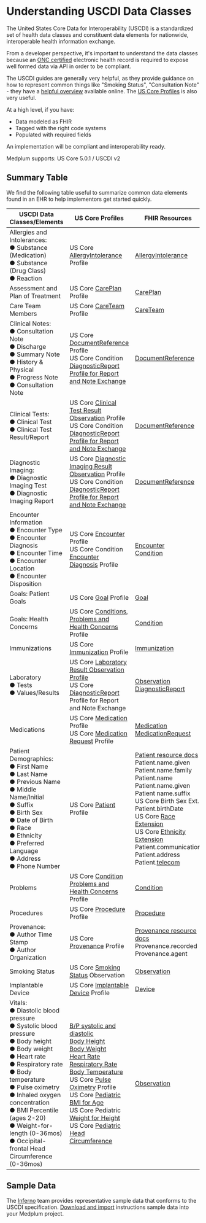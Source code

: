 # Understanding USCDI Data Classes

The United States Core Data for Interoperability (USCDI) is a standardized set of health data classes and constituent data elements for nationwide, interoperable health information exchange.

From a developer perspective, it's important to understand the data classes because an [ONC certified](/docs/compliance/onc) electronic health record is required to expose well formed data via API in order to be compliant.

The USCDI guides are generally very helpful, as they provide guidance on how to represent common things like "Smoking Status", "Consultation Note" - they have a [helpful overview](https://www.healthit.gov/isa/united-states-core-data-interoperability-uscdi) available online. The [US Core Profiles](https://hl7.org/fhir/us/core/stu3.1.1/profiles.html) is also very useful.

At a high level, if you have:

- Data modeled as FHIR
- Tagged with the right code systems
- Populated with required fields

An implementation will be compliant and interoperability ready.

Medplum supports: US Core 5.0.1 / USCDI v2

## Summary Table

We find the following table useful to summarize common data elements found in an EHR to help implementors get started quickly.

| USCDI Data Classes/Elements                                                                                                                                                                                                                                                                                                                                                                        | US Core Profiles                                                                                                                                                                                                                                                                                                                                                                                                                                                                                                                                                                                                                                                                                                                                                                                                                                                                                                                                                   | FHIR Resources                                                                                                                                                                                                                                                                                                                                                                                                                                                                                                                                                                                                                                          |
| -------------------------------------------------------------------------------------------------------------------------------------------------------------------------------------------------------------------------------------------------------------------------------------------------------------------------------------------------------------------------------------------------- | ------------------------------------------------------------------------------------------------------------------------------------------------------------------------------------------------------------------------------------------------------------------------------------------------------------------------------------------------------------------------------------------------------------------------------------------------------------------------------------------------------------------------------------------------------------------------------------------------------------------------------------------------------------------------------------------------------------------------------------------------------------------------------------------------------------------------------------------------------------------------------------------------------------------------------------------------------------------ | ------------------------------------------------------------------------------------------------------------------------------------------------------------------------------------------------------------------------------------------------------------------------------------------------------------------------------------------------------------------------------------------------------------------------------------------------------------------------------------------------------------------------------------------------------------------------------------------------------------------------------------------------------- |
| Allergies and Intolerances: <br /> ● Substance (Medication) <br /> ● Substance (Drug Class) <br /> ● Reaction <br />                                                                                                                                                                                                                                                                               | US Core [AllergyIntolerance](https://hl7.org/fhir/us/core/stu3.1.1/StructureDefinition-us-core-allergyintolerance.html) Profile                                                                                                                                                                                                                                                                                                                                                                                                                                                                                                                                                                                                                                                                                                                                                                                                                                    | [AllergyIntolerance](/docs/api/fhir/resources/allergyintolerance)                                                                                                                                                                                                                                                                                                                                                                                                                                                                                                                                                                                       |
| Assessment and Plan of Treatment                                                                                                                                                                                                                                                                                                                                                                   | US Core [CarePlan](https://hl7.org/fhir/us/core/stu3.1.1/StructureDefinition-us-core-careplan.html) Profile                                                                                                                                                                                                                                                                                                                                                                                                                                                                                                                                                                                                                                                                                                                                                                                                                                                        | [CarePlan](/docs/api/fhir/resources/careplan)                                                                                                                                                                                                                                                                                                                                                                                                                                                                                                                                                                                                           |
| Care Team Members                                                                                                                                                                                                                                                                                                                                                                                  | US Core [CareTeam](https://hl7.org/fhir/us/core/stu3.1.1/StructureDefinition-us-core-careteam.html) Profile                                                                                                                                                                                                                                                                                                                                                                                                                                                                                                                                                                                                                                                                                                                                                                                                                                                        | [CareTeam](/docs/api/fhir/resources/careteam)                                                                                                                                                                                                                                                                                                                                                                                                                                                                                                                                                                                                           |
| Clinical Notes:<br /> ● Consultation Note <br /> ● Discharge <br /> ● Summary Note <br /> ● History & Physical <br /> ● Progress Note <br /> ● Consultation Note <br />                                                                                                                                                                                                                            | US Core [DocumentReference](https://hl7.org/fhir/us/core/stu3.1.1/StructureDefinition-us-core-documentreference.html) Profile <br /> US Core Condition [DiagnosticReport Profile for Report and Note Exchange](http://hl7.org/fhir/us/core/StructureDefinition-us-core-diagnosticreport-note.html)                                                                                                                                                                                                                                                                                                                                                                                                                                                                                                                                                                                                                                                                 | [DocumentReference](/docs/api/fhir/resources/documentreference)                                                                                                                                                                                                                                                                                                                                                                                                                                                                                                                                                                                         |
| Clinical Tests:<br /> ● Clinical Test <br /> ● Clinical Test Result/Report <br />                                                                                                                                                                                                                                                                                                                  | US Core [Clinical Test Result Observation](http://hl7.org/fhir/us/core/StructureDefinition-us-core-observation-clinical-test.html) Profile <br /> US Core Condition [DiagnosticReport Profile for Report and Note Exchange](http://hl7.org/fhir/us/core/StructureDefinition-us-core-diagnosticreport-note.html)                                                                                                                                                                                                                                                                                                                                                                                                                                                                                                                                                                                                                                                    | [DocumentReference](/docs/api/fhir/resources/documentreference)                                                                                                                                                                                                                                                                                                                                                                                                                                                                                                                                                                                         |
| Diagnostic Imaging:<br /> ● Diagnostic Imaging Test <br /> ● Diagnostic Imaging Report <br />                                                                                                                                                                                                                                                                                                      | US Core [Diagnostic Imaging Result Observation](http://hl7.org/fhir/us/core/StructureDefinition-us-core-observation-imaging.html) Profile <br /> US Core Condition [DiagnosticReport Profile for Report and Note Exchange](http://hl7.org/fhir/us/core/StructureDefinition-us-core-diagnosticreport-note.html)                                                                                                                                                                                                                                                                                                                                                                                                                                                                                                                                                                                                                                                     | [DocumentReference](/docs/api/fhir/resources/documentreference)                                                                                                                                                                                                                                                                                                                                                                                                                                                                                                                                                                                         |
| Encounter Information <br /> ● Encounter Type <br /> ● Encounter Diagnosis <br /> ● Encounter Time <br /> ● Encounter Location <br /> ● Encounter Disposition <br />                                                                                                                                                                                                                               | US Core [Encounter](http://hl7.org/fhir/us/core/StructureDefinition-us-core-condition-encounter-diagnosis.html) Profile <br /> US Core Condition [Encounter Diagnosis](http://hl7.org/fhir/us/core/StructureDefinition-us-core-condition-encounter-diagnosis.html) Profile                                                                                                                                                                                                                                                                                                                                                                                                                                                                                                                                                                                                                                                                                         | [Encounter](/docs/api/fhir/resources/encounter) <br /> [Condition](/docs/api/fhir/resources/condition)                                                                                                                                                                                                                                                                                                                                                                                                                                                                                                                                                  |
| Goals: Patient Goals                                                                                                                                                                                                                                                                                                                                                                               | US Core [Goal](https://hl7.org/fhir/us/core/stu3.1.1/StructureDefinition-us-core-goal.html) Profile                                                                                                                                                                                                                                                                                                                                                                                                                                                                                                                                                                                                                                                                                                                                                                                                                                                                | [Goal](/docs/api/fhir/resources/goal)                                                                                                                                                                                                                                                                                                                                                                                                                                                                                                                                                                                                                   |
| Goals: Health Concerns                                                                                                                                                                                                                                                                                                                                                                             | US Core [Conditions, Problems and Health Concerns](http://hl7.org/fhir/us/core/StructureDefinition-us-core-condition-problems-health-concerns.html) Profile                                                                                                                                                                                                                                                                                                                                                                                                                                                                                                                                                                                                                                                                                                                                                                                                        | [Condition](/docs/api/fhir/resources/condition)                                                                                                                                                                                                                                                                                                                                                                                                                                                                                                                                                                                                         |
| Immunizations                                                                                                                                                                                                                                                                                                                                                                                      | US Core [Immunization](https://hl7.org/fhir/us/core/stu3.1.1/StructureDefinition-us-core-immunization.html) Profile                                                                                                                                                                                                                                                                                                                                                                                                                                                                                                                                                                                                                                                                                                                                                                                                                                                | [Immunization](/docs/api/fhir/resources/immunization)                                                                                                                                                                                                                                                                                                                                                                                                                                                                                                                                                                                                   |
| Laboratory <br /> ● Tests <br /> ● Values/Results <br />                                                                                                                                                                                                                                                                                                                                           | US Core [Laboratory Result Observation Profile](https://hl7.org/fhir/us/core/stu3.1.1/StructureDefinition-us-core-observation-lab.html) <br /> US Core [DiagnosticReport](https://hl7.org/fhir/us/core/stu3.1.1/StructureDefinition-us-core-diagnosticreport-note.html) Profile for Report and Note Exchange                                                                                                                                                                                                                                                                                                                                                                                                                                                                                                                                                                                                                                                       | [Observation](/docs/api/fhir/resources/observation) <br /> [DiagnosticReport](/docs/api/fhir/resources/diagnosticreport)                                                                                                                                                                                                                                                                                                                                                                                                                                                                                                                                |
| Medications                                                                                                                                                                                                                                                                                                                                                                                        | US Core [Medication](https://hl7.org/fhir/us/core/stu3.1.1/StructureDefinition-us-core-medication.html) Profile <br /> US Core [Medication Request](https://hl7.org/fhir/us/core/stu3.1.1/StructureDefinition-us-core-medicationrequest.html) Profile                                                                                                                                                                                                                                                                                                                                                                                                                                                                                                                                                                                                                                                                                                              | [Medication](/docs/api/fhir/resources/medication) <br /> [MedicationRequest](/docs/api/fhir/resources/medicationrequest)                                                                                                                                                                                                                                                                                                                                                                                                                                                                                                                                |
| Patient Demographics: <br /> ● First Name <br /> ● Last Name <br /> ● Previous Name <br /> ● Middle Name/Initial <br /> ● Suffix <br /> ● Birth Sex <br /> ● Date of Birth <br /> ● Race <br /> ● Ethnicity <br /> ● Preferred Language <br /> ● Address <br /> ● Phone Number <br />                                                                                                              | US Core [Patient](https://hl7.org/fhir/us/core/stu3.1.1/StructureDefinition-us-core-patient.html) Profile                                                                                                                                                                                                                                                                                                                                                                                                                                                                                                                                                                                                                                                                                                                                                                                                                                                          | [Patient resource docs](/docs/api/fhir/resources/patient) <br /> Patient.name.given <br /> Patient.name.family <br /> Patient.name <br /> Patient.name.given <br /> Patient name.suffix <br /> US Core Birth Sex Ext.<br /> Patient.birthDate <br /> US Core [Race Extension](https://hl7.org/fhir/us/core/stu3.1.1/StructureDefinition-us-core-patient.html) <br /> US Core [Ethnicity Extension](https://hl7.org/fhir/us/core/stu3.1.1/StructureDefinition-us-core-ethnicity.html) <br /> Patient.communication <br /> Patient.address <br /> Patient.[telecom](https://hl7.org/fhir/us/core/stu3.1.1/StructureDefinition-us-core-direct.html) <br /> |
| Problems                                                                                                                                                                                                                                                                                                                                                                                           | US Core [Condition Problems and Health Concerns](http://hl7.org/fhir/us/core/StructureDefinition-us-core-condition-problems-health-concerns.html) Profile                                                                                                                                                                                                                                                                                                                                                                                                                                                                                                                                                                                                                                                                                                                                                                                                          | [Condition](/docs/api/fhir/resources/condition)                                                                                                                                                                                                                                                                                                                                                                                                                                                                                                                                                                                                         |
| Procedures                                                                                                                                                                                                                                                                                                                                                                                         | US Core [Procedure](https://hl7.org/fhir/us/core/stu3.1.1/StructureDefinition-us-core-procedure.html) Profile                                                                                                                                                                                                                                                                                                                                                                                                                                                                                                                                                                                                                                                                                                                                                                                                                                                      | [Procedure](/docs/api/fhir/resources/procedure)                                                                                                                                                                                                                                                                                                                                                                                                                                                                                                                                                                                                         |
| Provenance: <br /> ● Author Time Stamp <br /> ● Author Organization <br />                                                                                                                                                                                                                                                                                                                         | US Core [Provenance](https://hl7.org/fhir/us/core/stu3.1.1/StructureDefinition-us-core-provenance.html) Profile                                                                                                                                                                                                                                                                                                                                                                                                                                                                                                                                                                                                                                                                                                                                                                                                                                                    | [Provenance resource docs](/docs/api/fhir/resources/provenance) <br /> Provenance.recorded <br /> Provenance.agent <br />                                                                                                                                                                                                                                                                                                                                                                                                                                                                                                                               |
| Smoking Status                                                                                                                                                                                                                                                                                                                                                                                     | US Core [Smoking Status](https://hl7.org/fhir/us/core/stu3.1.1/StructureDefinition-us-core-smokingstatus.html) Observation                                                                                                                                                                                                                                                                                                                                                                                                                                                                                                                                                                                                                                                                                                                                                                                                                                         | [Observation](/docs/api/fhir/resources/observation)                                                                                                                                                                                                                                                                                                                                                                                                                                                                                                                                                                                                     |
| Implantable Device                                                                                                                                                                                                                                                                                                                                                                                 | US Core [Implantable Device](https://hl7.org/fhir/us/core/stu3.1.1/StructureDefinition-us-core-implantable-device.html) Profile                                                                                                                                                                                                                                                                                                                                                                                                                                                                                                                                                                                                                                                                                                                                                                                                                                    | [Device](/docs/api/fhir/resources/device)                                                                                                                                                                                                                                                                                                                                                                                                                                                                                                                                                                                                               |
| Vitals: <br /> ● Diastolic blood pressure <br /> ● Systolic blood pressure <br /> ● Body height <br /> ● Body weight <br /> ● Heart rate <br /> ● Respiratory rate <br /> ● Body temperature <br /> ● Pulse oximetry <br /> ● Inhaled oxygen concentration <br /> ● BMI Percentile (ages 2-20) <br /> ● Weight-for-length (0-36mos) <br /> ● Occipital-frontal Head Circumference (0-36mos) <br /> | [B/P systolic and diastolic](http://hl7.org/fhir/R4/bp.html) <br /> [Body Height](http://hl7.org/fhir/R4/bodyheight.html) <br /> [Body Weight](http://hl7.org/fhir/R4/bodyweight.html) <br /> [Heart Rate](http://hl7.org/fhir/R4/heartrate.html) <br /> [Respiratory Rate](http://hl7.org/fhir/R4/resprate.html) <br /> [Body Temperature](http://hl7.org/fhir/R4/bodytemp.html) <br /> US Core [Pulse Oximetry](https://hl7.org/fhir/us/core/stu3.1.1/StructureDefinition-us-core-pulse-oximetry.html) Profile <br /> US Core [Pediatric BMI for Age](https://hl7.org/fhir/us/core/stu3.1.1/StructureDefinition-pediatric-bmi-for-age.html) <br /> US Core Pediatric [Weight for Height](https://hl7.org/fhir/us/core/stu3.1.1/StructureDefinition-pediatric-weight-for-height.html) <br /> US Core [Pediatric Head <br /> Circumference](https://hl7.org/fhir/us/core/stu3.1.1/StructureDefinition-head-occipital-frontal-circumference-percentile.html) <br /> | [Observation](/docs/api/fhir/resources/observation)                                                                                                                                                                                                                                                                                                                                                                                                                                                                                                                                                                                                     |

## Sample Data

The [Inferno](https://github.com/inferno-framework) team provides representative sample data that conforms to the USCDI specification. [Download and import](/docs/tutorials/importing-sample-data.md) instructions sample data into your Medplum project.
